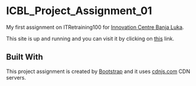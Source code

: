 # ICBL_Project_Assignment_01
My first assignment on ITRetraining100 for [Innovation Centre Banja Luka](https://icbl.ba/).

This site is up and running and you can visit it by clicking on [this](https://bit.ly/33SdRyL) link.

## Built With
This project assignment is created by [Bootstrap](https://github.com/twbs) and it uses [cdnjs.com](https://github.com/cdnjs) CDN servers.
